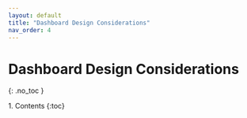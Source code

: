 ```yaml
---
layout: default
title: "Dashboard Design Considerations"
nav_order: 4
---
```


# Dashboard Design Considerations
{: .no_toc }

<p>
1. Contents
{:toc}
</p>
